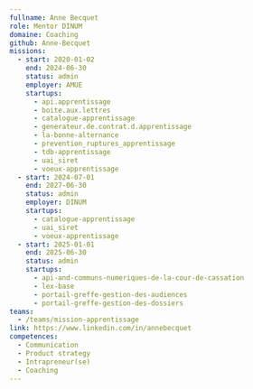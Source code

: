 ```yaml
---
fullname: Anne Becquet
role: Mentor DINUM
domaine: Coaching
github: Anne-Becquet
missions:
  - start: 2020-01-02
    end: 2024-06-30
    status: admin
    employer: AMUE
    startups:
      - api.apprentissage
      - boite.aux.lettres
      - catalogue-apprentissage
      - generateur.de.contrat.d.apprentissage
      - la-bonne-alternance
      - prevention_ruptures_apprentissage
      - tdb-apprentissage
      - uai_siret
      - voeux-apprentissage
  - start: 2024-07-01
    end: 2027-06-30
    status: admin
    employer: DINUM
    startups:
      - catalogue-apprentissage
      - uai_siret
      - voeux-apprentissage
  - start: 2025-01-01
    end: 2025-06-30
    status: admin
    startups:
      - api-and-communs-numeriques-de-la-cour-de-cassation
      - lex-base
      - portail-greffe-gestion-des-audiences
      - portail-greffe-gestion-des-dossiers
teams:
  - /teams/mission-apprentissage
link: https://www.linkedin.com/in/annebecquet
competences:
  - Communication
  - Product strategy
  - Intrapreneur(se)
  - Coaching
---
```

